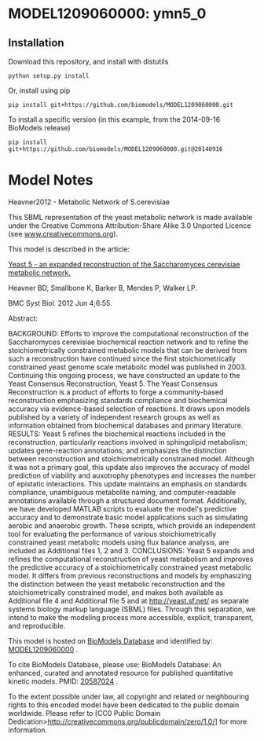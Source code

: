 # MODEL1209060000: ymn5_0

## Installation

Download this repository, and install with distutils

`python setup.py install`

Or, install using pip

`pip install git+https://github.com/biomodels/MODEL1209060000.git`

To install a specific version (in this example, from the 2014-09-16 BioModels release)

`pip install git+https://github.com/biomodels/MODEL1209060000.git@20140916`


# Model Notes


Heavner2012 - Metabolic Network of S.cerevisiae

This SBML representation of the yeast metabolic network is made available
under the Creative Commons Attribution-Share Alike 3.0 Unported Licence (see
www.creativecommons.org).

This model is described in the article:

[Yeast 5 - an expanded reconstruction of the Saccharomyces cerevisiae
metabolic network.](http://identifiers.org/pubmed/22663945)

Heavner BD, Smallbone K, Barker B, Mendes P, Walker LP.

BMC Syst Biol. 2012 Jun 4;6:55.

Abstract:

BACKGROUND: Efforts to improve the computational reconstruction of the
Saccharomyces cerevisiae biochemical reaction network and to refine the
stoichiometrically constrained metabolic models that can be derived from such
a reconstruction have continued since the first stoichiometrically constrained
yeast genome scale metabolic model was published in 2003. Continuing this
ongoing process, we have constructed an update to the Yeast Consensus
Reconstruction, Yeast 5. The Yeast Consensus Reconstruction is a product of
efforts to forge a community-based reconstruction emphasizing standards
compliance and biochemical accuracy via evidence-based selection of reactions.
It draws upon models published by a variety of independent research groups as
well as information obtained from biochemical databases and primary
literature. RESULTS: Yeast 5 refines the biochemical reactions included in the
reconstruction, particularly reactions involved in sphingolipid metabolism;
updates gene-reaction annotations; and emphasizes the distinction between
reconstruction and stoichiometrically constrained model. Although it was not a
primary goal, this update also improves the accuracy of model prediction of
viability and auxotrophy phenotypes and increases the number of epistatic
interactions. This update maintains an emphasis on standards compliance,
unambiguous metabolite naming, and computer-readable annotations available
through a structured document format. Additionally, we have developed MATLAB
scripts to evaluate the model's predictive accuracy and to demonstrate basic
model applications such as simulating aerobic and anaerobic growth. These
scripts, which provide an independent tool for evaluating the performance of
various stoichiometrically constrained yeast metabolic models using flux
balance analysis, are included as Additional files 1, 2 and 3. CONCLUSIONS:
Yeast 5 expands and refines the computational reconstruction of yeast
metabolism and improves the predictive accuracy of a stoichiometrically
constrained yeast metabolic model. It differs from previous reconstructions
and models by emphasizing the distinction between the yeast metabolic
reconstruction and the stoichiometrically constrained model, and makes both
available as Additional file 4 and Additional file 5 and at
http://yeast.sf.net/ as separate systems biology markup language (SBML) files.
Through this separation, we intend to make the modeling process more
accessible, explicit, transparent, and reproducible.

This model is hosted on [BioModels Database](http://www.ebi.ac.uk/biomodels)
and identified by:
[MODEL1209060000](http://www.ebi.ac.uk/biomodels/MODEL1209060000) .

To cite BioModels Database, please use: BioModels Database: An enhanced,
curated and annotated resource for published quantitative kinetic models.
PMID: [20587024](http://identifiers.org/pubmed/20587024) .

To the extent possible under law, all copyright and related or neighbouring
rights to this encoded model have been dedicated to the public domain
worldwide. Please refer to [CC0 Public Domain
Dedication>http://creativecommons.org/publicdomain/zero/1.0/] for more
information.


